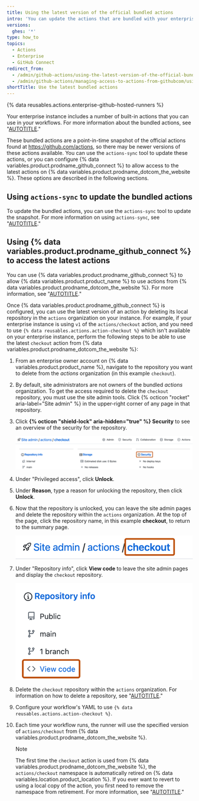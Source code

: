 ```yaml
---
title: Using the latest version of the official bundled actions
intro: 'You can update the actions that are bundled with your enterprise, or use actions directly from {% data variables.product.prodname_dotcom_the_website %}.'
versions:
  ghes: '*'
type: how_to
topics:
  - Actions
  - Enterprise
  - GitHub Connect
redirect_from:
  - /admin/github-actions/using-the-latest-version-of-the-official-bundled-actions
  - /admin/github-actions/managing-access-to-actions-from-githubcom/using-the-latest-version-of-the-official-bundled-actions
shortTitle: Use the latest bundled actions
---
```

{% data reusables.actions.enterprise-github-hosted-runners %}

Your enterprise instance includes a number of built-in actions that you can use in your workflows. For more information about the bundled actions, see "[AUTOTITLE](/admin/github-actions/managing-access-to-actions-from-githubcom/about-using-actions-in-your-enterprise#official-actions-bundled-with-your-enterprise-instance)."

These bundled actions are a point-in-time snapshot of the official actions found at https://github.com/actions, so there may be newer versions of these actions available. You can use the `actions-sync` tool to update these actions, or you can configure {% data variables.product.prodname_github_connect %} to allow access to the latest actions on {% data variables.product.prodname_dotcom_the_website %}. These options are described in the following sections.

## Using `actions-sync` to update the bundled actions

To update the bundled actions, you can use the `actions-sync` tool to update the snapshot. For more information on using `actions-sync`, see "[AUTOTITLE](/admin/github-actions/managing-access-to-actions-from-githubcom/manually-syncing-actions-from-githubcom)."

## Using {% data variables.product.prodname_github_connect %} to access the latest actions

You can use {% data variables.product.prodname_github_connect %} to allow {% data variables.product.product_name %} to use actions from {% data variables.product.prodname_dotcom_the_website %}. For more information, see "[AUTOTITLE](/admin/github-actions/managing-access-to-actions-from-githubcom/enabling-automatic-access-to-githubcom-actions-using-github-connect)."

Once {% data variables.product.prodname_github_connect %} is configured, you can use the latest version of an action by deleting its local repository in the `actions` organization on your instance. For example, if your enterprise instance is using `v1` of the `actions/checkout` action, and you need to use `{% data reusables.actions.action-checkout %}` which isn't available on your enterprise instance, perform the following steps to be able to use the latest `checkout` action from {% data variables.product.prodname_dotcom_the_website %}:

1. From an enterprise owner account on {% data variables.product.product_name %}, navigate to the repository you want to delete from the _actions_ organization (in this example `checkout`).
1. By default, site administrators are not owners of the bundled _actions_ organization. To get the access required to delete the `checkout` repository, you must use the site admin tools. Click {% octicon "rocket" aria-label="Site admin" %} in the upper-right corner of any page in that repository.
1. Click **{% octicon "shield-lock" aria-hidden="true" %} Security** to see an overview of the security for the repository.

   ![Screenshot of the site admin details for a repository. The "Security" link is highlighted with an orange outline.](/assets/images/enterprise/site-admin-settings/access-repo-security-info.png)
1. Under "Privileged access", click **Unlock**.
1. Under **Reason**, type a reason for unlocking the repository, then click **Unlock**.
1. Now that the repository is unlocked, you can leave the site admin pages and delete the repository within the `actions` organization. At the top of the page, click the repository name, in this example **checkout**, to return to the summary page.

   ![Screenshot of the site admin details for the actions/checkout repository. The name of the repository, "checkout", is a link and is highlighted with an orange outline.](/assets/images/enterprise/site-admin-settings/display-repository-admin-summary.png)
1. Under "Repository info", click **View code** to leave the site admin pages and display the `checkout` repository.

   ![Screenshot of the site admin details for a repository. The "View code" link is highlighted with an orange outline.](/assets/images/enterprise/site-admin-settings/exit-admin-page-for-repository.png)
1. Delete the `checkout` repository within the `actions` organization. For information on how to delete a repository, see "[AUTOTITLE](/repositories/creating-and-managing-repositories/deleting-a-repository)."
1. Configure your workflow's YAML to use `{% data reusables.actions.action-checkout %}`.
1. Each time your workflow runs, the runner will use the specified version of `actions/checkout` from {% data variables.product.prodname_dotcom_the_website %}.

   > [!NOTE]
   > The first time the `checkout` action is used from {% data variables.product.prodname_dotcom_the_website %}, the `actions/checkout` namespace is automatically retired on {% data variables.location.product_location %}. If you ever want to revert to using a local copy of the action, you first need to remove the namespace from retirement. For more information, see "[AUTOTITLE](/admin/github-actions/managing-access-to-actions-from-githubcom/enabling-automatic-access-to-githubcom-actions-using-github-connect#automatic-retirement-of-namespaces-for-actions-accessed-on-githubcom)."
